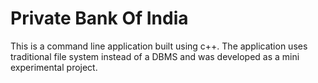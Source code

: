 # Private Bank Of India
This is a command line application built using c++. 
The application uses traditional file system instead of a DBMS and was developed as a mini experimental project.

